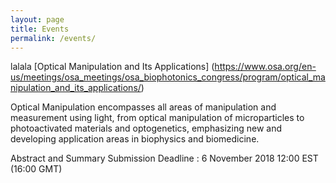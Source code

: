 ```yaml
---
layout: page
title: Events
permalink: /events/
---
```


lalala
[Optical Manipulation and Its Applications] (https://www.osa.org/en-us/meetings/osa_meetings/osa_biophotonics_congress/program/optical_manipulation_and_its_applications/)

Optical Manipulation encompasses all areas of manipulation and measurement using light, from optical manipulation of microparticles to photoactivated materials and optogenetics, emphasizing new and developing application areas in biophysics and biomedicine.

Abstract and Summary Submission Deadline :
6 November 2018 12:00 EST (16:00 GMT)
